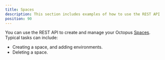 ```yaml
---
title: Spaces
description: This section includes examples of how to use the REST API to create and manage spaces in Octopus.
position: 90
---
```

You can use the REST API to create and manage your Octopus [Spaces](/docs/administration/spaces/index.md). Typical tasks can include:

- Creating a space, and adding environments.
- Deleting a space.